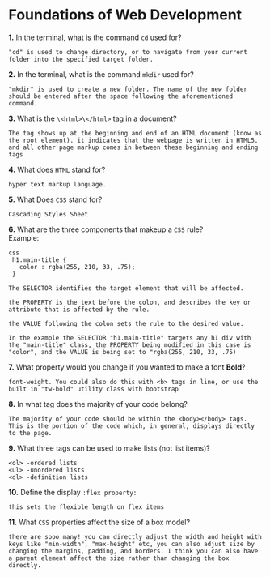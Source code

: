# Foundations of Web Development

**1.** In the terminal, what is the command `cd` used for?
<!-- enter you answer in the space below -->
```
"cd" is used to change directory, or to navigate from your current folder into the specified target folder.
```

**2.** In the terminal, what is the command `mkdir` used for?
<!-- enter you answer in the space below -->
```
"mkdir" is used to create a new folder. The name of the new folder should be entered after the space following the aforementioned command.
```

**3.** What is the `\<html>\</html>` tag in a document?
<!-- enter you answer in the space below -->
```
The tag shows up at the beginning and end of an HTML document (know as the root element). it indicates that the webpage is written in HTML5, and all other page markup comes in between these beginning and ending tags
```

**4.** What does `HTML` stand for?
<!-- enter you answer in the space below -->
```
hyper text markup language.
```

**5.** What Does `CSS` stand for?
<!-- enter you answer in the space below -->
```
Cascading Styles Sheet
```

**6.** What are the three components that makeup a `CSS` rule? <br> Example:
```
css
 h1.main-title {
   color : rgba(255, 210, 33, .75);
 }
```
<!-- enter you answer in the space below -->
```
The SELECTOR identifies the target element that will be affected.

the PROPERTY is the text before the colon, and describes the key or attribute that is affected by the rule.

the VALUE following the colon sets the rule to the desired value.
 
In the example the SELECTOR "h1.main-title" targets any h1 div with the "main-title" class, the PROPERTY being modified in this case is "color", and the VALUE is being set to "rgba(255, 210, 33, .75)
```

**7.** What property would you change if you wanted to make a font **Bold**?
<!-- enter you answer in the space below -->
```
font-weight. You could also do this with <b> tags in line, or use the built in "tw-bold" utility class with bootstrap
```

**8.** In what tag does the majority of your code belong?
<!-- enter you answer in the space below -->
```
The majority of your code should be within the <body></body> tags. This is the portion of the code which, in general, displays directly to the page.
```

**9.** What three tags can be used to make lists (not list items)?
<!-- enter you answer in the space below -->
```
<ol> -ordered lists
<ul> -unordered lists
<dl> -definition lists
```

**10.** Define the display `:flex property:`
<!-- enter you answer in the space below -->
```
this sets the flexible length on flex items
```

**11.** What `CSS` properties affect the size of a box model?
<!-- enter you answer in the space below -->
```
there are sooo many! you can directly adjust the width and height with keys like "min-width", "max-height" etc, you can also adjust size by changing the margins, padding, and borders. I think you can also have a parent element affect the size rather than changing the box directly.
```
